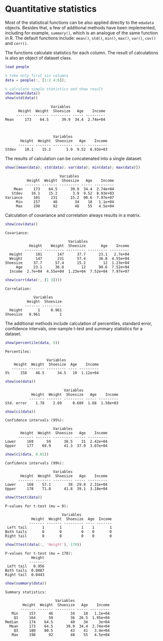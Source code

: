 # Quantitative statistics

Most of the statistical functions can be also applied directly to the `mdadata` objects. Besides that, a few of additional methods have been implemented, including for example, `summary()`, which is an analogue of the same function in R. The default functions include: `mean()`, `std()`, `min()`, `max()`, `var()`, `cov()` and `corr()`.

The functions calculate statistics for each column. The result of calculations is also an object of dataset class.

```matlab
load people

% take only first six columns
data = people(:, [1:2 4:6]);

% calculate simple statistics and show result
show(mean(data))
show(std(data))
```

```
                     Variables
      Height  Weight  Shoesize   Age    Income
     ------- ------- --------- ----- ---------
Mean     173    64.5      39.9  34.4  2.74e+04



                      Variables
       Height  Weight  Shoesize   Age    Income
      ------- ------- --------- ----- ---------
Stdev    10.1    15.2       3.9  9.52  8.93e+03
```

The results of calculation can be concatenated into a single dataset:

```matlab
show([mean(data); std(data); var(data); min(data); max(data)])
```
```
                         Variables
          Height  Weight  Shoesize   Age    Income
         ------- ------- --------- ----- ---------
    Mean     173    64.5      39.9  34.4  2.74e+04
   Stdev    10.1    15.2       3.9  9.52  8.93e+03
Variance     101     231      15.2  90.6  7.97e+07
     Min     157      46        34    18   1.1e+04
     Max     198      92        48    55   4.5e+04
```

Calculation of covariance and correlation always results in a matrix.

```matlab
show(cov(data))
```
```
Covariance:

                             Variables
           Height    Weight  Shoesize       Age    Income
         -------- --------- --------- --------- ---------
  Height      101       147      37.7      23.1   2.7e+04
  Weight      147       231      57.4      36.8  4.55e+04
Shoesize     37.7      57.4      15.2        12  1.23e+04
     Age     23.1      36.8        12      90.6  7.52e+04
  Income  2.7e+04  4.55e+04  1.23e+04  7.52e+04  7.97e+07
```

```matlab
show(corr(data(:, [1 3])))
```
```
Correlation:

             Variables
          Height  Shoesize
         ------- ---------
  Height       1     0.961
Shoesize   0.961         1
```

The additional methods include calculation of percentiles, standard error, confidence intervals, one-sample t-test and summary statistics for a dataset.

```matlab
show(percentile(data, 5))
```
```
Percentiles:

                   Variables
    Height  Weight  Shoesize  Age    Income
   ------- ------- --------- ---- ---------
5%     158    46.5      34.5   19  1.12e+04
```

```matlab
show(se(data))
```
```
                           Variables
            Height  Weight  Shoesize   Age    Income
           ------- ------- --------- ----- ---------
Std. error    1.78    2.69     0.689  1.68  1.58e+03
```

```matlab
show(ci(data))
```
```
Confidence intervals (95%):

                      Variables
       Height  Weight  Shoesize   Age    Income
      ------- ------- --------- ----- ---------
Lower     169      59      38.5    31  2.42e+04
Upper     177    69.9      41.3  37.9  3.07e+04
```

```matlab
show(ci(data, 0.01))
```
```
Confidence intervals (99%):

                      Variables
       Height  Weight  Shoesize   Age    Income
      ------- ------- --------- ----- ---------
Lower     168    57.1        38  29.8  2.31e+04
Upper     178    71.8      41.8  39.1  3.18e+04
```

```matlab
show(ttest(data))
```
```
P-values for t-test (mu = 0):

                          Variables
            Height  Weight  Shoesize  Age  Income
           ------- ------- --------- ---- -------
 Left tail       1       1         1    1       1
Both tails       0       0         0    0       0
Right tail       0       0         0    0       0
```

```matlab
show(ttest(data(:, 'Height'), 170))
```
```
P-values for t-test (mu = 170):
            Height
           -------
 Left tail   0.956
Both tails  0.0887
Right tail  0.0443
```

```matlab
show(summary(data))
```
```
Summary statistics:

                       Variables
        Height  Weight  Shoesize   Age    Income
       ------- ------- --------- ----- ---------
   Min     157      46        34    18   1.1e+04
    Q1     164      50        36  26.5  1.95e+04
Median     174    64.5        40    34     3e+04
  Mean     173    64.5      39.9  34.4  2.74e+04
    Q3     180    80.5        43    41   3.4e+04
   Max     198      92        48    55   4.5e+04
```   